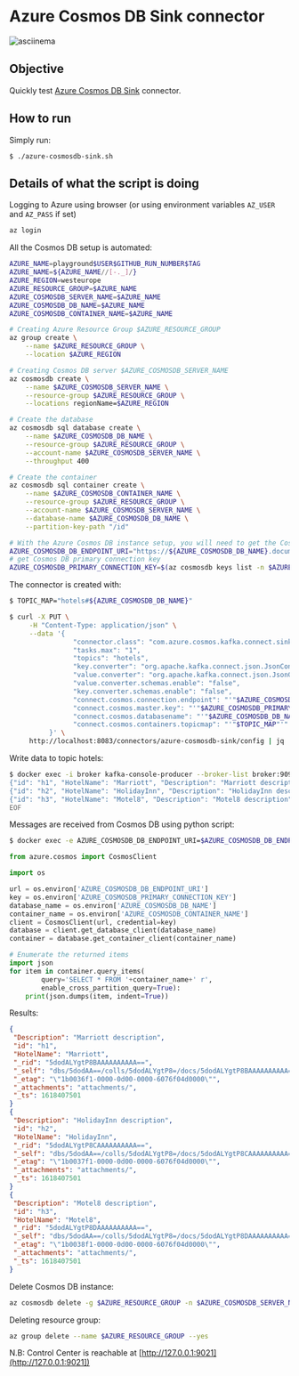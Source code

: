# Azure Cosmos DB Sink connector

![asciinema](https://github.com/vdesabou/gifs/blob/master/connect/connect-azure-cosmosdb-sink/asciinema.gif?raw=true)

## Objective

Quickly test [Azure Cosmos DB Sink](https://github.com/microsoft/kafka-connect-cosmosdb) connector.


## How to run

Simply run:

```
$ ./azure-cosmosdb-sink.sh
```

## Details of what the script is doing

Logging to Azure using browser (or using environment variables `AZ_USER` and `AZ_PASS` if set)

```bash
az login
```

All the Cosmos DB setup is automated:

```bash
AZURE_NAME=playground$USER$GITHUB_RUN_NUMBER$TAG
AZURE_NAME=${AZURE_NAME//[-._]/}
AZURE_REGION=westeurope
AZURE_RESOURCE_GROUP=$AZURE_NAME
AZURE_COSMOSDB_SERVER_NAME=$AZURE_NAME
AZURE_COSMOSDB_DB_NAME=$AZURE_NAME
AZURE_COSMOSDB_CONTAINER_NAME=$AZURE_NAME

# Creating Azure Resource Group $AZURE_RESOURCE_GROUP
az group create \
    --name $AZURE_RESOURCE_GROUP \
    --location $AZURE_REGION

# Creating Cosmos DB server $AZURE_COSMOSDB_SERVER_NAME
az cosmosdb create \
    --name $AZURE_COSMOSDB_SERVER_NAME \
    --resource-group $AZURE_RESOURCE_GROUP \
    --locations regionName=$AZURE_REGION

# Create the database
az cosmosdb sql database create \
    --name $AZURE_COSMOSDB_DB_NAME \
    --resource-group $AZURE_RESOURCE_GROUP \
    --account-name $AZURE_COSMOSDB_SERVER_NAME \
    --throughput 400

# Create the container
az cosmosdb sql container create \
    --name $AZURE_COSMOSDB_CONTAINER_NAME \
    --resource-group $AZURE_RESOURCE_GROUP \
    --account-name $AZURE_COSMOSDB_SERVER_NAME \
    --database-name $AZURE_COSMOSDB_DB_NAME \
    --partition-key-path "/id"

# With the Azure Cosmos DB instance setup, you will need to get the Cosmos DB endpoint URI and primary connection key. These values will be used to setup the Cosmos DB Source and Sink connectors.
AZURE_COSMOSDB_DB_ENDPOINT_URI="https://${AZURE_COSMOSDB_DB_NAME}.documents.azure.com:443/"
# get Cosmos DB primary connection key
AZURE_COSMOSDB_PRIMARY_CONNECTION_KEY=$(az cosmosdb keys list -n $AZURE_COSMOSDB_DB_NAME -g $AZURE_RESOURCE_GROUP --query primaryMasterKey -o tsv)
```

The connector is created with:

```bash
$ TOPIC_MAP="hotels#${AZURE_COSMOSDB_DB_NAME}"

$ curl -X PUT \
     -H "Content-Type: application/json" \
     --data '{
                "connector.class": "com.azure.cosmos.kafka.connect.sink.CosmosDBSinkConnector",
                "tasks.max": "1",
                "topics": "hotels",
                "key.converter": "org.apache.kafka.connect.json.JsonConverter",
                "value.converter": "org.apache.kafka.connect.json.JsonConverter",
                "value.converter.schemas.enable": "false",
                "key.converter.schemas.enable": "false",
                "connect.cosmos.connection.endpoint": "'"$AZURE_COSMOSDB_DB_ENDPOINT_URI"'",
                "connect.cosmos.master.key": "'"$AZURE_COSMOSDB_PRIMARY_CONNECTION_KEY"'",
                "connect.cosmos.databasename": "'"$AZURE_COSMOSDB_DB_NAME"'",
                "connect.cosmos.containers.topicmap": "'"$TOPIC_MAP"'"
          }' \
     http://localhost:8083/connectors/azure-cosmosdb-sink/config | jq .
```

Write data to topic hotels:

```bash
$ docker exec -i broker kafka-console-producer --broker-list broker:9092 --topic hotels << EOF
{"id": "h1", "HotelName": "Marriott", "Description": "Marriott description"}
{"id": "h2", "HotelName": "HolidayInn", "Description": "HolidayInn description"}
{"id": "h3", "HotelName": "Motel8", "Description": "Motel8 description"}
EOF
```

Messages are received from Cosmos DB using python script:

```bash
$ docker exec -e AZURE_COSMOSDB_DB_ENDPOINT_URI=$AZURE_COSMOSDB_DB_ENDPOINT_URI -e AZURE_COSMOSDB_PRIMARY_CONNECTION_KEY=$AZURE_COSMOSDB_PRIMARY_CONNECTION_KEY -e AZURE_COSMOSDB_DB_NAME=$AZURE_COSMOSDB_DB_NAME -e AZURE_COSMOSDB_CONTAINER_NAME=$AZURE_COSMOSDB_CONTAINER_NAME azure-cosmos-client bash -c "python /get-data.py"
```

```python
from azure.cosmos import CosmosClient

import os

url = os.environ['AZURE_COSMOSDB_DB_ENDPOINT_URI']
key = os.environ['AZURE_COSMOSDB_PRIMARY_CONNECTION_KEY']
database_name = os.environ['AZURE_COSMOSDB_DB_NAME']
container_name = os.environ['AZURE_COSMOSDB_CONTAINER_NAME']
client = CosmosClient(url, credential=key)
database = client.get_database_client(database_name)
container = database.get_container_client(container_name)

# Enumerate the returned items
import json
for item in container.query_items(
        query='SELECT * FROM '+container_name+' r',
        enable_cross_partition_query=True):
    print(json.dumps(item, indent=True))
```

Results:

```json
{
 "Description": "Marriott description",
 "id": "h1",
 "HotelName": "Marriott",
 "_rid": "5dodALYgtP8BAAAAAAAAAA==",
 "_self": "dbs/5dodAA==/colls/5dodALYgtP8=/docs/5dodALYgtP8BAAAAAAAAAA==/",
 "_etag": "\"1b0036f1-0000-0d00-0000-6076f04d0000\"",
 "_attachments": "attachments/",
 "_ts": 1618407501
}
{
 "Description": "HolidayInn description",
 "id": "h2",
 "HotelName": "HolidayInn",
 "_rid": "5dodALYgtP8CAAAAAAAAAA==",
 "_self": "dbs/5dodAA==/colls/5dodALYgtP8=/docs/5dodALYgtP8CAAAAAAAAAA==/",
 "_etag": "\"1b0037f1-0000-0d00-0000-6076f04d0000\"",
 "_attachments": "attachments/",
 "_ts": 1618407501
}
{
 "Description": "Motel8 description",
 "id": "h3",
 "HotelName": "Motel8",
 "_rid": "5dodALYgtP8DAAAAAAAAAA==",
 "_self": "dbs/5dodAA==/colls/5dodALYgtP8=/docs/5dodALYgtP8DAAAAAAAAAA==/",
 "_etag": "\"1b0038f1-0000-0d00-0000-6076f04d0000\"",
 "_attachments": "attachments/",
 "_ts": 1618407501
}
```

Delete Cosmos DB instance:

```bash
az cosmosdb delete -g $AZURE_RESOURCE_GROUP -n $AZURE_COSMOSDB_SERVER_NAME --yes
```

Deleting resource group:

```bash
az group delete --name $AZURE_RESOURCE_GROUP --yes
```

N.B: Control Center is reachable at [http://127.0.0.1:9021](http://127.0.0.1:9021])
